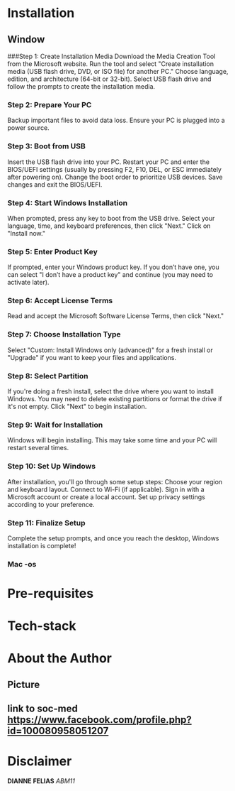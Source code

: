 # Installation
## Window 
###Step 1: Create Installation Media
Download the Media Creation Tool from the Microsoft website.
Run the tool and select "Create installation media (USB flash drive, DVD, or ISO file) for another PC."
Choose language, edition, and architecture (64-bit or 32-bit).
Select USB flash drive and follow the prompts to create the installation media.
### Step 2: Prepare Your PC
Backup important files to avoid data loss.
Ensure your PC is plugged into a power source.
### Step 3: Boot from USB
Insert the USB flash drive into your PC.
Restart your PC and enter the BIOS/UEFI settings (usually by pressing F2, F10, DEL, or ESC immediately after powering on).
Change the boot order to prioritize USB devices.
Save changes and exit the BIOS/UEFI.
### Step 4: Start Windows Installation
When prompted, press any key to boot from the USB drive.
Select your language, time, and keyboard preferences, then click "Next."
Click on "Install now."
### Step 5: Enter Product Key
If prompted, enter your Windows product key. If you don’t have one, you can select "I don’t have a product key" and continue (you may need to activate later).
### Step 6: Accept License Terms
Read and accept the Microsoft Software License Terms, then click "Next."
### Step 7: Choose Installation Type
Select "Custom: Install Windows only (advanced)" for a fresh install or "Upgrade" if you want to keep your files and applications.
### Step 8: Select Partition
If you're doing a fresh install, select the drive where you want to install Windows. You may need to delete existing partitions or format the drive if it's not empty.
Click "Next" to begin installation.
### Step 9: Wait for Installation
Windows will begin installing. This may take some time and your PC will restart several times.
### Step 10: Set Up Windows
After installation, you'll go through some setup steps:
Choose your region and keyboard layout.
Connect to Wi-Fi (if applicable).
Sign in with a Microsoft account or create a local account.
Set up privacy settings according to your preference.
### Step 11: Finalize Setup
Complete the setup prompts, and once you reach the desktop, Windows installation is complete!
### Mac -os

# Pre-requisites
# Tech-stack

# About the Author
## Picture
## link to soc-med https://www.facebook.com/profile.php?id=100080958051207

# Disclaimer
**DIANNE FELIAS**
_ABM11_
